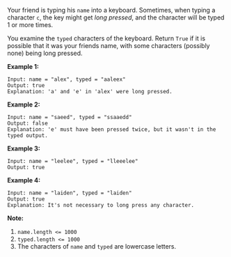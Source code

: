 Your friend is typing his `name` into a keyboard.  Sometimes, when typing a character `c`, the key might get *long pressed*, and the character will be typed 1 or more times.

You examine the `typed` characters of the keyboard.  Return `True` if it is possible that it was your friends name, with some characters (possibly none) being long pressed.

 

**Example 1:**

```
Input: name = "alex", typed = "aaleex"
Output: true
Explanation: 'a' and 'e' in 'alex' were long pressed.
```

**Example 2:**

```
Input: name = "saeed", typed = "ssaaedd"
Output: false
Explanation: 'e' must have been pressed twice, but it wasn't in the typed output.
```

**Example 3:**

```
Input: name = "leelee", typed = "lleeelee"
Output: true
```

**Example 4:**

```
Input: name = "laiden", typed = "laiden"
Output: true
Explanation: It's not necessary to long press any character.
```

 

**Note:**

1. `name.length <= 1000`
2. `typed.length <= 1000`
3. The characters of `name` and `typed` are lowercase letters.